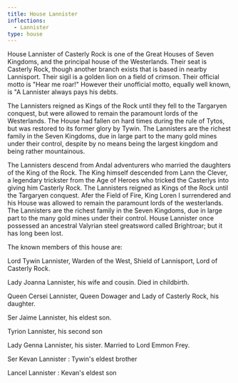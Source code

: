 ```yaml
---
title: House Lannister
inflections:
  - Lannister
type: house
---
```


House Lannister of Casterly Rock is one of the Great Houses of Seven Kingdoms, and the principal house of the Westerlands. Their seat is Casterly Rock, though another branch exists that is based in nearby Lannisport. Their sigil is a golden lion on a field of crimson. Their official motto is "Hear me roar!" However their unofficial motto, equally well known, is "A Lannister always pays his debts.

The Lannisters reigned as Kings of the Rock until they fell to the Targaryen conquest, but were allowed to remain the paramount lords of the Westerlands. The House had fallen on hard times during the rule of Tytos, but was restored to its former glory by Tywin. The Lannisters are the richest family in the Seven Kingdoms, due in large part to the many gold mines under their control, despite by no means being the largest kingdom and being rather mountainous.

The Lannisters descend from Andal adventurers who married the daughters of the King of the Rock. The King himself descended from Lann the Clever, a legendary trickster from the Age of Heroes who tricked the Casterlys into giving him Casterly Rock. The Lannisters reigned as Kings of the Rock until the Targaryen conquest. Afer the Field of Fire, King Loren I surrendered and his House was allowed to remain the paramount lords of the westerlands. The Lannisters are the richest family in the Seven Kingdoms, due in large part to the many gold mines under their control. House Lannister once possessed an ancestral Valyrian steel greatsword called Brightroar; but it has long been lost.

The known members of this house are:

Lord Tywin Lannister, Warden of the West, Shield of Lannisport, Lord of Casterly Rock.

Lady Joanna Lannister, his wife and cousin. Died in childbirth.

Queen Cersei Lannister, Queen Dowager and Lady of Casterly Rock, his daughter.

Ser Jaime Lannister, his eldest son.

Tyrion Lannister, his second son

Lady Genna Lannister, his sister. Married to Lord Emmon Frey.

Ser Kevan Lannister : Tywin's eldest brother

Lancel Lannister : Kevan's eldest son


